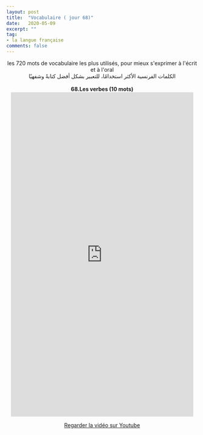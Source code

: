 ```yaml
---
layout: post
title:  "Vocabulaire ( jour 68)"
date:   2020-05-09
excerpt: ""
tag:
- la langue française
comments: false
---
```

 <center>     les 720 mots de vocabulaire les plus utilisés, pour mieux s'exprimer à l'écrit et à l'oral <br> الكلمات الفرنسية الأكثر استخدامًا، للتعبير بشكل أفضل كتابةً وشفهيًا <br><br>     <strong> 68.Les verbes (10 mots)</strong>     <br> <iframe width="480" height="853" src="https://www.youtube.com/embed/8lm8r9rkHwE" title="youtube video player" frameborder="0" allow="accelerometer, autoplay, clipboard-write, encrypted-media, gyroscope, picture-in-picture, web-share" allowfullscreen></iframe>     <br> <p markdown="0"><a href="https://youtube.com/shorts/8lm8r9rkHwE" class="btn btn-danger" target="_blank">Regarder la vidéo sur Youtube</a></p> </center>
